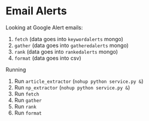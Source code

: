 # Email Alerts

Looking at Google Alert emails:

1. `fetch` (data goes into `keywordalerts` mongo)
2. `gather` (data goes into `gatheredalerts` mongo)
3. `rank` (data goes into `rankedalerts` mongo)
4. `format` (data goes into csv)

Running

1. Run `article_extractor` (`nohup python service.py &`)
2. Run `np_extractor` (`nohup python service.py &`)
3. Run `fetch`
4. Run `gather`
5. Run `rank`
6. Run `format`
